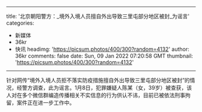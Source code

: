 
---
title: '北京朝阳警方：_境外入境人员擅自外出导致三里屯部分地区被封_为谣言'
categories: 
 - 新媒体
 - 36kr
 - 快讯
headimg: 'https://picsum.photos/400/300?random=4132'
author: 36kr
comments: false
date: Sun, 09 Jan 2022 07:20:58 GMT
thumbnail: 'https://picsum.photos/400/300?random=4132'
---

<div>   
针对网传“境外入境人员拒不落实防疫措施擅自外出导致三里屯部分地区被封”的情况，经警方调查，此为谣言。1月8日，犯罪嫌疑人陈某（女，39岁）被查获，该人对在多个微信群编造传播相关不实信息的行为供认不讳，目前已被依法刑事拘留，案件正在进一步工作中。  
</div>
            